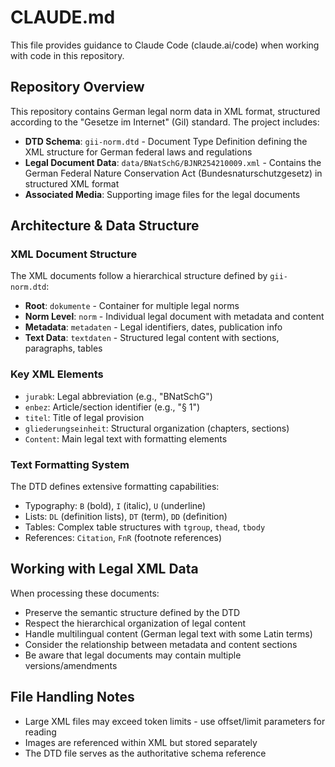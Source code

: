 # CLAUDE.md

This file provides guidance to Claude Code (claude.ai/code) when working with code in this repository.

## Repository Overview

This repository contains German legal norm data in XML format, structured according to the "Gesetze im Internet" (GiI) standard. The project includes:

- **DTD Schema**: `gii-norm.dtd` - Document Type Definition defining the XML structure for German federal laws and regulations
- **Legal Document Data**: `data/BNatSchG/BJNR254210009.xml` - Contains the German Federal Nature Conservation Act (Bundesnaturschutzgesetz) in structured XML format
- **Associated Media**: Supporting image files for the legal documents

## Architecture & Data Structure

### XML Document Structure
The XML documents follow a hierarchical structure defined by `gii-norm.dtd`:
- **Root**: `dokumente` - Container for multiple legal norms
- **Norm Level**: `norm` - Individual legal document with metadata and content
- **Metadata**: `metadaten` - Legal identifiers, dates, publication info
- **Text Data**: `textdaten` - Structured legal content with sections, paragraphs, tables

### Key XML Elements
- `jurabk`: Legal abbreviation (e.g., "BNatSchG")
- `enbez`: Article/section identifier (e.g., "§ 1")
- `titel`: Title of legal provision
- `gliederungseinheit`: Structural organization (chapters, sections)
- `Content`: Main legal text with formatting elements

### Text Formatting System
The DTD defines extensive formatting capabilities:
- Typography: `B` (bold), `I` (italic), `U` (underline)
- Lists: `DL` (definition lists), `DT` (term), `DD` (definition)
- Tables: Complex table structures with `tgroup`, `thead`, `tbody`
- References: `Citation`, `FnR` (footnote references)

## Working with Legal XML Data

When processing these documents:
- Preserve the semantic structure defined by the DTD
- Respect the hierarchical organization of legal content
- Handle multilingual content (German legal text with some Latin terms)
- Consider the relationship between metadata and content sections
- Be aware that legal documents may contain multiple versions/amendments

## File Handling Notes

- Large XML files may exceed token limits - use offset/limit parameters for reading
- Images are referenced within XML but stored separately
- The DTD file serves as the authoritative schema reference